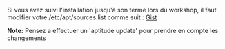 Si vous avez suivi l'installation jusqu'à son terme lors du workshop, il faut modifier votre /etc/apt/sources.list comme suit :
[Gist](https://gist.github.com/alpha14/399980fb85ce36c58677)

**Note:** Pensez a effectuer un 'aptitude update' pour prendre en compte les changements

